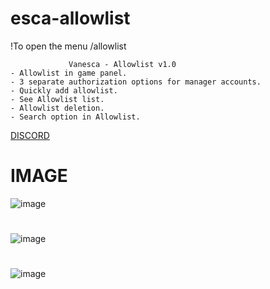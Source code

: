 # esca-allowlist
!To open the menu /allowlist



                 Vanesca - Allowlist v1.0
    - Allowlist in game panel.
    - 3 separate authorization options for manager accounts.
    - Quickly add allowlist.
    - See Allowlist list.
    - Allowlist deletion.
    - Search option in Allowlist.

[DISCORD](https://discord.gg/2urvDbHRRD)

# IMAGE
![image](https://user-images.githubusercontent.com/107806100/174495852-f8f14edb-bbef-4322-9063-c259e0ab4c33.png)
#
![image](https://user-images.githubusercontent.com/107806100/174495877-e90a9d07-063e-4762-ae1a-2d4361756c81.png)
#
![image](https://user-images.githubusercontent.com/107806100/174495879-b1d92deb-6ffc-4c14-9d48-730a12fc6f8e.png)

